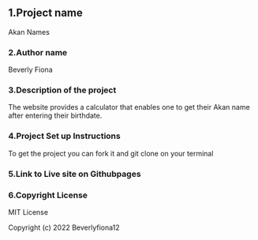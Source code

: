 <h2>1.Project name</h2>
<p>Akan Names</p>
 

<h3>2.Author name</h3>
<p>Beverly Fiona</p>

<h3>3.Description of the project</h3>
<p>The website provides a calculator that enables one to get their Akan name after entering their birthdate.</p>

### 4.Project Set up Instructions
<p>To get the project you can fork it and git clone on your terminal
</p>

### 5.Link to Live site on Githubpages


### 6.Copyright License
MIT License

Copyright (c) 2022 Beverlyfiona12

